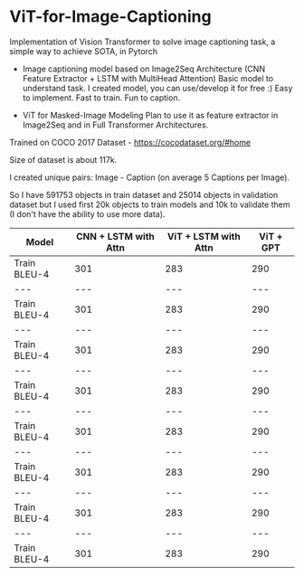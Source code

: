 # ViT-for-Image-Captioning
Implementation of Vision Transformer to solve image captioning task, a simple way to achieve SOTA, in Pytorch

* Image captioning model based on Image2Seq Architecture (CNN Feature Extractor + LSTM with MultiHead Attention)
Basic model to understand task. I created model, you can use/develop it for free :) Easy to implement. Fast to train. Fun to caption.

* ViT for Masked-Image Modeling
Plan to use it as feature extractor in Image2Seq and in Full Transformer Architectures.

Trained on COCO 2017 Dataset - https://cocodataset.org/#home

Size of dataset is about 117k. 

I created unique pairs: Image - Caption (on average 5 Captions per Image). 

So I have 591753 objects in train dataset and 25014 objects in validation dataset but I used first 20k objects to train models and 10k to validate them (I don't have the ability to use more data).

Model | CNN + LSTM with Attn | ViT + LSTM with Attn | ViT + GPT |
--- | --- | --- | --- |
Train BLEU-4 | 301 | 283 | 290 |
--- | --- | --- | --- |
Train BLEU-4 | 301 | 283 | 290 |
--- | --- | --- | --- |
Train BLEU-4 | 301 | 283 | 290 |
--- | --- | --- | --- |
Train BLEU-4 | 301 | 283 | 290 |
--- | --- | --- | --- |
Train BLEU-4 | 301 | 283 | 290 |
--- | --- | --- | --- |
Train BLEU-4 | 301 | 283 | 290 |
--- | --- | --- | --- |
Train BLEU-4 | 301 | 283 | 290 |
--- | --- | --- | --- |
Train BLEU-4 | 301 | 283 | 290 |
